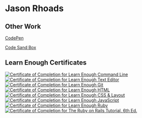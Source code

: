 # Jason Rhoads

## Other Work
<a target="_blank" href="https://codepen.io/jasonrhoads1" rel="noopener">CodePen</a>

<a target="_blank" href="https://codesandbox.io/u/jasonrhoads" rel="noopener">Code Sand Box</a>

## Learn Enough Certificates
<a href="https://www.learnenough.com/certificates/Jasonrhoads"><img src="https://www.learnenough.com/certificates/Jasonrhoads/command-line-tutorial.svg" alt="Certificate of Completion for Learn Enough Command Line"></a><a href="https://www.learnenough.com/certificates/Jasonrhoads"><img src="https://www.learnenough.com/certificates/Jasonrhoads/text-editor-tutorial.svg" alt="Certificate of Completion for Learn Enough Text Editor"></a><a href="https://www.learnenough.com/certificates/Jasonrhoads"><img src="https://www.learnenough.com/certificates/Jasonrhoads/git-tutorial.svg" alt="Certificate of Completion for Learn Enough Git"></a><a href="https://www.learnenough.com/certificates/Jasonrhoads"><img src="https://www.learnenough.com/certificates/Jasonrhoads/html-tutorial.svg" alt="Certificate of Completion for Learn Enough HTML"></a><a href="https://www.learnenough.com/certificates/Jasonrhoads"><img src="https://www.learnenough.com/certificates/Jasonrhoads/css-and-layout-tutorial.svg" alt="Certificate of Completion for Learn Enough CSS &amp; Layout"></a><a href="https://www.learnenough.com/certificates/Jasonrhoads"><img src="https://www.learnenough.com/certificates/Jasonrhoads/javascript-tutorial.svg" alt="Certificate of Completion for Learn Enough JavaScript"></a><a href="https://www.learnenough.com/certificates/Jasonrhoads"><img src="https://www.learnenough.com/certificates/Jasonrhoads/ruby-tutorial.svg" alt="Certificate of Completion for Learn Enough Ruby"></a><a href="https://www.learnenough.com/certificates/Jasonrhoads"><img src="https://www.learnenough.com/certificates/Jasonrhoads/ruby-on-rails-6th-edition-tutorial.svg" alt="Certificate of Completion for The Ruby on Rails Tutorial, 6th Ed."></a>

<!--
**JasonRhoads/jasonrhoads** is a ✨ _special_ ✨ repository because its `README.md` (this file) appears on your GitHub profile.

Here are some ideas to get you started:

- 🔭 I’m currently working on ...
- 🌱 I’m currently learning ...
- 👯 I’m looking to collaborate on ...
- 🤔 I’m looking for help with ...
- 💬 Ask me about ...
- 📫 How to reach me: ...
- 😄 Pronouns: ...
- ⚡ Fun fact: ...
-->
